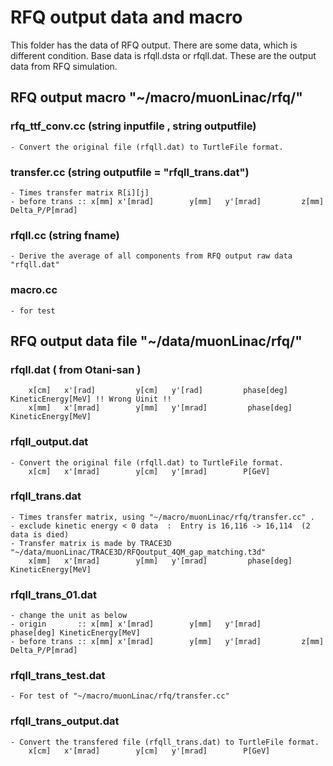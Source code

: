 # RFQ output data and macro

This folder has the data of RFQ output.
There are some data, which is different condition.
Base data is rfqll.dsta or rfqll.dat. These are the output data from RFQ simulation.


## RFQ output macro "~/macro/muonLinac/rfq/"

### rfq_ttf_conv.cc (string inputfile , string outputfile)
    - Convert the original file (rfqll.dat) to TurtleFile format.

### transfer.cc (string outputfile = "rfqll_trans.dat")
    - Times transfer matrix R[i][j]
    - before trans :: x[mm]	x'[mrad]        y[mm]   y'[mrad]         z[mm]          Delta_P/P[mrad]

### rfqll.cc (string fname)
    - Derive the average of all components from RFQ output raw data "rfqll.dat"

### macro.cc
    - for test

###

## RFQ output data file "~/data/muonLinac/rfq/"

### rfqll.dat ( from Otani-san )
        x[cm]	x'[rad]         y[cm]   y'[rad]         phase[deg]	KineticEnergy[MeV] !! Wrong Uinit !!
        x[mm]	x'[mrad]        y[mm]   y'[mrad]         phase[deg]	KineticEnergy[MeV]

### rfqll_output.dat
    - Convert the original file (rfqll.dat) to TurtleFile format.
        x[cm]   x'[mrad]        y[cm]   y'[mrad]        P[GeV]

### rfqll_trans.dat
    - Times transfer matrix, using "~/macro/muonLinac/rfq/transfer.cc" .
    - exclude kinetic energy < 0 data  :  Entry is 16,116 -> 16,114  (2 data is died)
    - Transfer matrix is made by TRACE3D "~/data/muonLinac/TRACE3D/RFQoutput_4QM_gap_matching.t3d"
        x[mm]	x'[mrad]        y[mm]   y'[mrad]         phase[deg]	KineticEnergy[MeV]

### rfqll_trans_01.dat
    - change the unit as below
    - origin       :: x[mm]	x'[mrad]        y[mm]   y'[mrad]         phase[deg]	KineticEnergy[MeV]
    - before trans :: x[mm]	x'[mrad]        y[mm]   y'[mrad]         z[mm]          Delta_P/P[mrad]

### rfqll_trans_test.dat
    - For test of "~/macro/muonLinac/rfq/transfer.cc"

### rfqll_trans_output.dat
    - Convert the transfered file (rfqll_trans.dat) to TurtleFile format.
        x[cm]   x'[mrad]        y[cm]   y'[mrad]        P[GeV]

